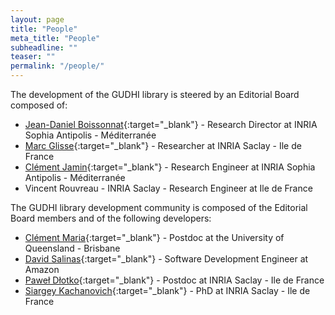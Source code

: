 ```yaml
---
layout: page
title: "People"
meta_title: "People"
subheadline: ""
teaser: ""
permalink: "/people/"
---
```


The development of the GUDHI library is steered by an Editorial Board composed of:

- [Jean-Daniel Boissonnat][1]{:target="_blank"} - Research Director at INRIA Sophia Antipolis - Méditerranée
- [Marc Glisse][2]{:target="_blank"} - Researcher at INRIA Saclay - Ile de France
- [Cl&eacute;ment Jamin][3]{:target="_blank"} - Research Engineer at INRIA Sophia Antipolis - Méditerranée
- Vincent Rouvreau - INRIA Saclay - Research Engineer at Ile de France

The GUDHI library development community is composed of the Editorial Board members and of the following developers:

- [Cl&eacute;ment Maria][4]{:target="_blank"} - Postdoc at the University of Queensland - Brisbane
- [David Salinas][5]{:target="_blank"} - Software Development Engineer at Amazon
- [Pawe&#322; D&#322;otko][6]{:target="_blank"} - Postdoc at INRIA Saclay - Ile de France
- [Siargey Kachanovich][7]{:target="_blank"} - PhD at INRIA Saclay - Ile de France

 [1]: http://www-sop.inria.fr/members/Jean-Daniel.Boissonnat/
 [2]: http://geometrica.saclay.inria.fr/team/Marc.Glisse/
 [3]: https://cjamin.github.io/
 [4]: http://www-sop.inria.fr/members/Clement.Maria/
 [5]: https://sites.google.com/site/davidsalinascompgeo/
 [6]: http://pages.saclay.inria.fr/pawel.dlotko/
 [7]: http://perso.eleves.ens-rennes.fr/~skachano/index.html

